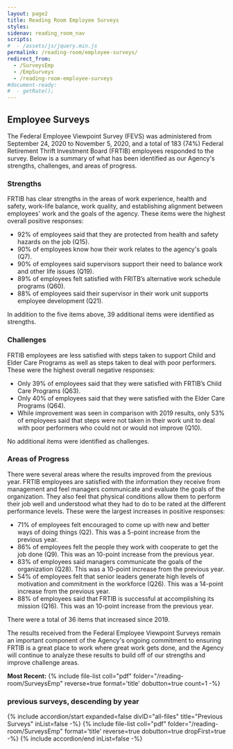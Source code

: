 ```yaml
---
layout: page2
title: Reading Room Employee Surveys
styles:
sidenav: reading_room_nav
scripts:
#  - /assets/js/jquery.min.js
permalink: /reading-room/employee-surveys/
redirect_from:
  - /SurveysEmp
  - /EmpSurveys
  - /reading-room-employee-surveys
#document-ready:
#  - getRate();
---
```


## Employee Surveys

The Federal Employee Viewpoint Survey (FEVS) was administered from September 24, 2020 to November 5, 2020, and a total of 183 (74%) Federal Retirement Thrift Investment Board (FRTIB) employees responded to the survey. Below is a summary of what has been identified as our Agency's strengths, challenges, and areas of progress.


### Strengths
FRTIB has clear strengths in the areas of work experience, health and safety, work-life balance, work quality, and establishing alignment between employees' work and the goals of the agency. These items were the highest overall positive responses:

- 92% of employees said that they are protected from health and safety hazards on the job (Q15).
- 90% of employees know how their work relates to the agency's goals (Q7).
- 90% of employees said supervisors support their need to balance work and other life issues (Q19).
- 89% of employees felt satisfied with FRITB’s alternative work schedule programs (Q60).
- 88% of employees said their supervisor in their work unit supports employee development (Q21).


In addition to the five items above, 39 additional items were identified as strengths.


### Challenges

FRTIB employees are less satisfied with steps taken to support Child and Elder Care Programs as well as steps taken to deal with poor performers. These were the highest overall negative responses:

- Only 39% of employees said that they were satisfied with FRTIB’s Child Care Programs (Q63).
- Only 40% of employees said that they were satisfied with the Elder Care Programs (Q64).
- While improvement was seen in comparison with 2019 results, only 53% of employees said that steps were not taken in their work unit to deal with poor performers who could not or would not improve (Q10).

No additional items were identified as challenges.


### Areas of Progress

There were several areas where the results improved from the previous year. FRTIB employees are satisfied with the information they receive from management and feel managers communicate and evaluate the goals of the organization. They also feel that physical conditions allow them to perform their job well and understood what they had to do to be rated at the different performance levels. These were the largest increases in positive responses:

- 71% of employees felt encouraged to come up with new and better ways of doing things (Q2). This was a 5-point increase from the previous year.
- 86% of employees felt the people they work with cooperate to get the job done (Q9). This was an 10-point increase from the previous year.
- 83% of employees said managers communicate the goals of the organization (Q28). This was a 10-point increase from the previous year.
- 54% of employees felt that senior leaders generate high levels of motivation and commitment in the workforce (Q26). This was a 14-point increase from the previous year.
- 88% of employees said that FRTIB is successful at accomplishing its mission (Q16). This was an 10-point increase from the previous year.

There were a total of 36 items that increased since 2019.

The results received from the Federal Employee Viewpoint Surveys remain an important component of the Agency's ongoing commitment to ensuring FRTIB is a great place to work where great work gets done, and the Agency will continue to analyze these results to build off of our strengths and improve challenge areas.

__Most Recent:__ {% include file-list coll="pdf" folder="/reading-room/SurveysEmp" reverse=true format='title' dobutton=true count=1 -%}


<h3 class="usa-sr-only">previous surveys, descending by year</h3>
<div class="usa-accordion">
{% include accordion/start expanded=false divID="all-files" title="Previous Surveys" inList=false -%}
{% include file-list coll="pdf" folder="/reading-room/SurveysEmp" format='title' reverse=true dobutton=true dropFirst=true -%}
{% include accordion/end  inList=false -%}
</div>

<!--
{% include file-list coll="pdf" folder="/reading-room/SurveysEmp" reverse=true format='title' dobutton=true dropFirst=true -%}
-->

<!-- CONTENT END -->
